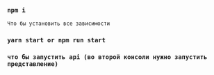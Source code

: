 ### `npm i`
`Что бы установить все зависимости`
### `yarn start or npm run start`
### `что бы запустить api (во второй консоли нужно запустить представление)`
